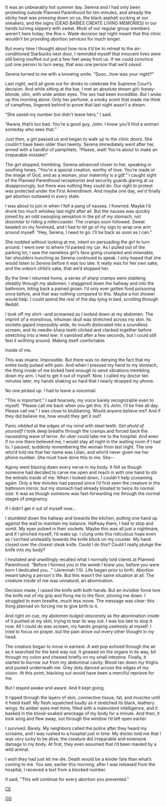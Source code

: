 It was an unbearably hot summer day. Serena and I had only been protesting outside Planned Parenthood for ten minutes, and already the sticky heat was pressing down on us, the black asphalt sucking at our sneakers, and the signs (DEAD BABIES CREATE LIVING MEMORIES) in our hands turning slippery with sweat. Most of our regular group members weren’t here today; the Roe v. Wade decision last night meant that this clinic wouldn’t be providing abortion services for much longer.

But every time I thought about how nice it’d be to retreat to the air-conditioned Starbucks next door, I reminded myself that innocent lives were still being snuffed out just a few feet away from us. If we could convince just one person to turn away, that was one person that we’d *saved*.

Serena turned to me with a knowing smile. “Sooo...how was your night?”

Last night, we’d all gone out for drinks to celebrate the Supreme Court’s decision. And while sitting at the bar, I met an absolute dream girl: honey-blonde, slim, with wide amber eyes. The sex had been incredible. But I woke up this morning alone. Only her perfume, a smoky scent that made me think of campfires, lingered behind to prove that last night wasn’t a dream.

“She saved my number but didn’t leave hers,” I said.

“Awww, that’s too bad. You’re a good guy, John. I know you’ll find a woman someday who sees that.”

Just then, a girl passed us and began to walk up to the clinic doors. She couldn’t have been older than twenty. Serena immediately went after her, armed with a handful of pamphlets. “Please, wait! You’re about to make an irreparable mistake!”

The girl stopped, trembling. Serena advanced closer to her, speaking in soothing tones. “You’re a special creation, worthy of love. You’re made in the image of God, and as a woman, your maternity is a *gift*.” I caught sight of the Planned Parenthood receptionist and security guards glaring at us disapprovingly, but there was nothing they could do. Our right to protest was protected under the First Amendment.  And maybe one day, we'd finally get abortion outlawed in *every* state.

I was about to join in when I felt a pang of nausea. I frowned. Maybe I’d drunk too much whiskey last night after all. But the nausea was quickly joined by an odd swooping sensation in the pit of my stomach, not dissimilar to riding a rollercoaster. The cramps soon followed. Sweat beaded on my forehead, and I had to let go of my sign to wrap one arm around myself. “Hey, Serena, I need to go. I’ll be back as soon as I can.”

She nodded without looking at me, intent on persuading the girl to turn around. I went over to where I’d parked my car. As I pulled out of the parking lot, I saw the nameless girl’s face going crumpled and miserable, her shoulders hunching as Serena continued to speak. I only hoped that she would listen to Serena before it was too late. It really was for her own sake, and the unborn child’s sake, that we’d stopped her.

By the time I returned home, a series of sharp cramps were stabbing steadily through my abdomen. I staggered down the hallway and into the bathroom, biting back a pained groan. I’d only ever gotten food poisoning once before, and that was nothing compared to this. Maybe a hot shower would help. I could spend the rest of the day lying in bed, scrolling through Reddit.

I took off my shirt--and screamed as I looked down at my abdomen. The imprint of a monstrous, inhuman skull was stretched across my skin. Its sockets gaped impossibly wide, its mouth dislocated into a soundless scream, and its needle-sharp teeth clicked and clacked together before stretching into a lewd leer. It vanished after a few seconds, but I could still feel it writhing around. Making itself comfortable.

Inside of me.

This was insane. Impossible. But there was no denying the fact that my entire body pulsed with pain. And when I pressed my hand to my stomach, the thing inside of me kicked hard enough to send vibrations trembling down my arm. I had to get it out of myself. Now. I called my doctor ten minutes later, my hands shaking so hard that I nearly dropped my phone.

No one picked up. I had to leave a voicemail.

“This is important,” I said hoarsely, my voice barely recognizable even to myself. “Please call me back when you get this. It’s John. I’ll be free all day. Please call me.” I was close to blubbering. Would anyone believe me? And if they did believe me, how would they get it out?

Panic nibbled at the edges of my mind with steel teeth. *Get ahold of yourself!* I took deep breaths through the cramps and forced back the nauseating wave of terror. An uber could take me to the hospital. And even if no one there believed me, I would stay all night in the waiting room if I had to. I paused, suddenly remembering the woman from last night. The one who’d told me that her name was Lilian, and who’d never given me her phone number. She must have done this to me. She--

Agony went blazing down every nerve in my body. It felt as though someone had decided to carve me open and reach in with one hand to stir the entrails inside of me. When I looked down, I couldn’t help screaming again. Only a few minutes had passed since I’d first seen the creature in the bathroom mirror, but my stomach had already bloated to twice its normal size. It was as though someone was fast-forwarding me through the normal stages of pregnancy.

If I didn’t get it out of myself now...

I stumbled down the hallway and towards the kitchen, putting one hand up against the wall to maintain my balance. Halfway there, I had to stop and vomit. My eyes pulsed in their sockets. Maybe this was all just a nightmare, and if I pinched myself, I’d wake up. I clung onto this ridiculous hope even as I lurched unsteadily towards the knife block on my counter. My hand closed over the closest steak knife. Could I do this? Could I really plunge the knife into my body?

I hesitated and unwillingly recalled what I normally told clients at Planned Parenthood. “Before I formed you in the womb I knew you, before you were born I dedicated you…” (Jeremiah 1:5). Life began prior to birth. Abortion meant taking a person's life. But this wasn’t the same situation at all. The creature inside of me was unnatural, an abomination.

Decision made, I raised the knife with both hands. But an invisible force tore the knife out of my grip and flung me to the floor, pinning me down. I struggled to even breathe, much less move. The message was clear: this thing planned on forcing me to give birth to it.

And right on cue, my abdomen bulged obscenely as the abomination inside of it pushed at my skin, trying to tear its way out. I was too late to stop it now. All I could do was scream, my hands groping uselessly at myself. I tried to focus on prayer, but the pain drove out every other thought in my head.

The creature began to move in earnest. A wet pop echoed through the air as it searched for the best way out. It gnawed on the organs in its way, bit through my colon and chewed briefly on my small intestine. Finally, it started to burrow out from my abdominal cavity. Blood ran down my thighs and pooled underneath me. Grey dots danced across the edges of my vision. At this point, blacking out would have been a merciful reprieve for me.

But I stayed awake and aware. And it kept going.

It ripped through the layers of skin, connective tissue, fat, and muscles until it freed itself. My flesh squelched loudly as it stretched its black, leathery wings. Its amber eyes met mine, filled with a malevolent intelligence, and it basked in the blood-soaked wreckage of my body for a minute. And then, it took wing and flew away, out through the window I’d left open earlier.

I survived. Barely. My neighbors called the police after they heard my screams, and I was rushed to a hospital just in time. My doctor told me that I was very lucky to be alive; the creature did irreparable and extensive damage to my body. At first, they even assumed that I’d been mauled by a wild animal.

I wish they had just let me die. Death would be a kinder fate than what’s coming to me. You see, earlier this morning, after I was released from the hospital, I received a text from a blocked number.

It said, "This will continue for every abortion you prevented."

[CE](https://www.reddit.com/r/Certain_Emergency122/comments/vkr2m1/story_notes_for_im_a_protestor_outside_planned/)

[OD](https://www.reddit.com/r/Odd_directions/)